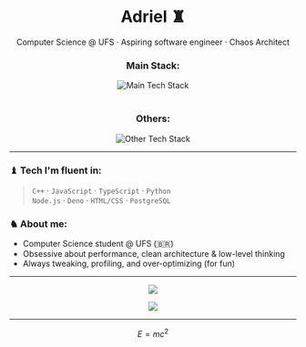 <h1 align="center">Adriel ♜</h1>
<p align="center">Computer Science @ UFS · Aspiring software engineer · Chaos Architect</p>

<div align="center">
  <h3>Main Stack:</h3>
  <img src="https://skillicons.dev/icons?i=cpp,js,ts,nodejs,deno,bun,html,css,postgres,mysql,mongodb" alt="Main Tech Stack" /><br><br>
  
  <h3>Others:</h3>
  <img src="https://skillicons.dev/icons?i=arch,emacs,vscode,vim,visualstudio" alt="Other Tech Stack" />
</div>

---

### ♝ Tech I'm fluent in:
> `C++` · `JavaScript` · `TypeScript` · `Python`  
> `Node.js` · `Deno` · `HTML/CSS` · `PostgreSQL`

### ♞ About me:
- Computer Science student @ UFS (🇧🇷)
- Obsessive about performance, clean architecture & low-level thinking
- Always tweaking, profiling, and over-optimizing (for fun)
---

<p align="center">
  <img src="https://github-readme-stats.vercel.app/api?username=Linksyyy&theme=midnight-purple&show_icons=true&hide_border=true&count_private=true">
</p>

<p align="center">
  <img src="https://github-readme-stats.vercel.app/api/top-langs/?username=Linksyyy&theme=midnight-purple&show_icons=true&hide_border=true&layout=compact">
</p>

---
$$E=mc^2$$
